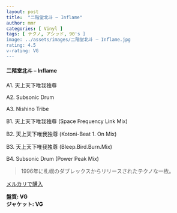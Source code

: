 ```yaml
---
layout: post
title:  "二階堂北斗 – Inflame"
author: mmr
categories: [ Vinyl ]
tags: [ テクノ, アシッド, 90's ]
image: ../assets/images/二階堂北斗 – Inflame.jpg
rating: 4.5
v-rating: VG
---
```


#### 二階堂北斗 – Inflame


A1. 天上天下唯我独尊


A2. Subsonic Drum


A3. Nishino Tribe


B1. 天上天下唯我独尊 (Space Frequency Link Mix)


B2. 天上天下唯我独尊 (Kotoni-Beat 1. On Mix)


B3. 天上天下唯我独尊 (Bleep.Bird.Burn.Mix)


B4. Subsonic Drum (Power Peak Mix)


> 1996年に札幌のダブレックスからリリースされたテクノな一枚。


[メルカリで購入](https://jp.mercari.com/item/m93371201718)


<div class="mt-4 mb-4 d-flex align-items-center">
<strong class="mr-1">盤質: VG</strong>
</div>
<div class="mt-4 mb-4 d-flex align-items-center">
<strong class="mr-1">ジャケット: VG</strong>
</div>
